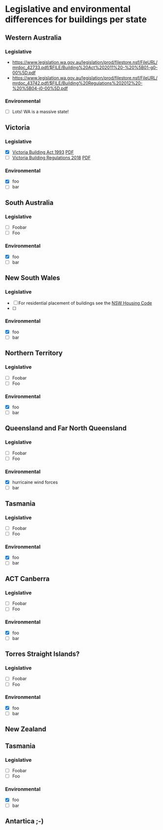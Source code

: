 # Legislative and environmental differences for buildings per state

## Western Australia

### Legislative
 * https://www.legislation.wa.gov.au/legislation/prod/filestore.nsf/FileURL/mrdoc_42733.pdf/$FILE/Building%20Act%202011%20-%20%5B01-g0-00%5D.pdf
 * https://www.legislation.wa.gov.au/legislation/prod/filestore.nsf/FileURL/mrdoc_43742.pdf/$FILE/Building%20Regulations%202012%20-%20%5B04-j0-00%5D.pdf

### Environmental
 - [ ] Lots! WA is a massive state!

## Victoria

### Legislative
  - [x] [Victoria Building Act 1993](https://www.legislation.vic.gov.au/in-force/acts/building-act-1993/130) [PDF](https://content.legislation.vic.gov.au/sites/default/files/2020-10/18-38sra013%20authorised.pdf)
  - [ ] [Victoria Building Regulations 2018](https://www.legislation.vic.gov.au/in-force/statutory-rules/building-regulations-2018/013) [PDF](https://content.legislation.vic.gov.au/sites/default/files/2021-01/93-126aa130%20authorised.pdf)

### Environmental
  - [x] foo
  - [ ] bar

## South Australia

### Legislative
  - [ ] Foobar
  - [ ] Foo

### Environmental
  - [x] foo
  - [ ] bar

## New South Wales

### Legislative
  - [ ] For residential placement of buildings see the [NSW Housing Code](https://www.planningportal.nsw.gov.au/development-assessment/complying-development/housing-code)
  - [ ] 

### Environmental
  - [x] foo
  - [ ] bar

## Northern Territory

### Legislative
  - [ ] Foobar
  - [ ] Foo

### Environmental
  - [x] foo
  - [ ] bar

## Queensland and Far North Queensland

### Legislative
  - [ ] Foobar
  - [ ] Foo

### Environmental
  - [x] hurricaine wind forces
  - [ ] bar

## Tasmania

### Legislative
  - [ ] Foobar
  - [ ] Foo

### Environmental
  - [x] foo
  - [ ] bar

## ACT Canberra

### Legislative
  - [ ] Foobar
  - [ ] Foo

### Environmental
  - [x] foo
  - [ ] bar

## Torres Straight Islands?

### Legislative
  - [ ] Foobar
  - [ ] Foo

### Environmental
  - [x] foo
  - [ ] bar

## New Zealand

## Tasmania

### Legislative
  - [ ] Foobar
  - [ ] Foo

### Environmental
  - [x] foo
  - [ ] bar

## Antartica ;-)


